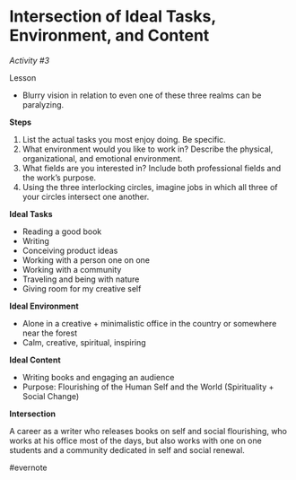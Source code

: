 # Intersection of Ideal Tasks, Environment, and Content

*Activity #3*

Lesson

- Blurry vision in relation to even one of these three realms can be paralyzing.

**Steps**

1. List the actual tasks you most enjoy doing. Be specific.
2. What environment would you like to work in? Describe the physical, organizational, and emotional environment.
3. What fields are you interested in? Include both professional fields and the work’s purpose.
4. Using the three interlocking circles, imagine jobs in which all three of your circles intersect one another.

**Ideal Tasks**

- Reading a good book
- Writing
- Conceiving product ideas
- Working with a person one on one
- Working with a community
- Traveling and being with nature
- Giving room for my creative self

**Ideal Environment**

- Alone in a creative + minimalistic office in the country or somewhere near the forest
- Calm, creative, spiritual, inspiring

**Ideal Content**

- Writing books and engaging an audience
- Purpose: Flourishing of the Human Self and the World (Spirituality + Social Change)

**Intersection**

A career as a writer who releases books on self and social flourishing, who works at his office most of the days, but also works with one on one students and a community dedicated in self and social renewal.

\#evernote

